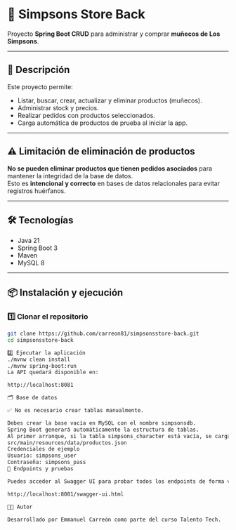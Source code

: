# 🛒 **Simpsons Store Back**

Proyecto **Spring Boot CRUD** para administrar y comprar **muñecos de Los Simpsons**.

---

## 🚀 **Descripción**

Este proyecto permite:

- Listar, buscar, crear, actualizar y eliminar productos (muñecos).
- Administrar stock y precios.
- Realizar pedidos con productos seleccionados.
- Carga automática de productos de prueba al iniciar la app.

---

## ⚠️ **Limitación de eliminación de productos**

**No se pueden eliminar productos que tienen pedidos asociados** para mantener la integridad de la base de datos.  
Esto es **intencional y correcto** en bases de datos relacionales para evitar registros huérfanos.

---

## 🛠️ **Tecnologías**

- Java 21
- Spring Boot 3
- Maven
- MySQL 8

---

## 📦 **Instalación y ejecución**

### 1️⃣ Clonar el repositorio

```bash
git clone https://github.com/carreon81/simpsonsstore-back.git
cd simpsonsstore-back

2️⃣ Ejecutar la aplicación
./mvnw clean install
./mvnw spring-boot:run
La API quedará disponible en:

http://localhost:8081

🗂️ Base de datos

✅ No es necesario crear tablas manualmente.

Debes crear la base vacía en MySQL con el nombre simpsonsdb.
Spring Boot generará automáticamente la estructura de tablas.
Al primer arranque, si la tabla simpsons_character está vacía, se cargarán automáticamente los productos iniciales desde:
src/main/resources/data/productos.json
Credenciales de ejemplo
Usuario: simpsons_user
Contraseña: simpsons_pass
📓 Endpoints y pruebas

Puedes acceder al Swagger UI para probar todos los endpoints de forma visual:

http://localhost:8081/swagger-ui.html

👨‍💻 Autor

Desarrollado por Emmanuel Carreón como parte del curso Talento Tech.
